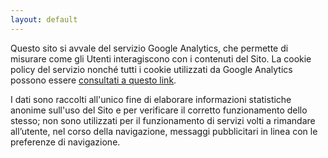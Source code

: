 ```yaml
---
layout: default
---
```

<section>
  
Questo sito si avvale del servizio Google Analytics, che permette di misurare come gli Utenti interagiscono con i contenuti del Sito. La cookie policy del servizio nonché tutti i cookie utilizzati da Google Analytics possono essere [consultati a questo link](https://support.google.com/analytics/answer/6004245).

I dati sono raccolti all'unico fine di elaborare informazioni statistiche anonime sull'uso del Sito e per verificare il corretto funzionamento dello stesso; non sono utilizzati per il funzionamento di servizi volti a rimandare all’utente, nel corso della navigazione, messaggi pubblicitari in linea con le preferenze di navigazione.

</section>
